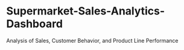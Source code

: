 # Supermarket-Sales-Analytics-Dashboard
Analysis of Sales, Customer Behavior, and Product Line Performance
